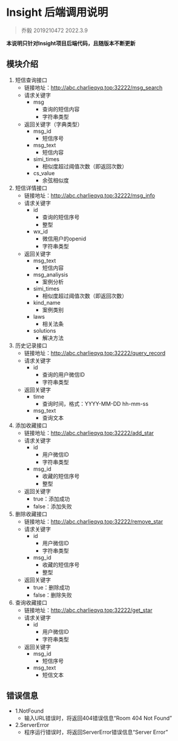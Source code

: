 # Insight 后端调用说明
> 乔毅 2019210472
> 2022.3.9

**本说明只针对Insight项目后端代码，且随版本不断更新**

## 模块介绍
1. 短信查询接口
	- 链接地址：http://abc.charlieqyq.top:32222/msg_search
	- 请求关键字
		- msg
			- 查询的短信内容
			- 字符串类型
	- 返回关键字（字典类型）
		- msg_id
			- 短信序号
		- msg_text
			- 短信内容
		- simi_times
			- 相似度超过阈值次数（即返回次数）
		- cs_value
			- 余弦相似度
2. 短信详情接口
	- 链接地址：http://abc.charlieqyq.top:32222/msg_info
	- 请求关键字
		- id
			- 查询的短信序号
			- 整型
		- wx_id
			- 微信用户的openid
			- 字符串类型
	- 返回关键字
		- msg_text
			- 短信内容
		- msg_analiysis
			- 案例分析
		- simi_times
			- 相似度超过阈值次数（即返回次数）
		- kind_name
			- 案例类别
		- laws
			- 相关法条
		- solutions
			- 解决方法
3. 历史记录接口
	- 链接地址：http://abc.charlieqyq.top:32222/query_record
	- 请求关键字
		- id
			- 查询的用户微信ID
			- 字符串类型
	- 返回关键字
		- time
			- 查询时间，格式：YYYY-MM-DD hh-mm-ss
		- msg_text
			- 查询文本
4. 添加收藏接口
	- 链接地址：http://abc.charlieqyq.top:32222/add_star
	- 请求关键字
		- id
			- 用户微信ID
			- 字符串类型
		- msg_id
			- 收藏的短信序号
			- 整型
	- 返回关键字
		- true：添加成功
		- false：添加失败
5. 删除收藏接口
	- 链接地址：http://abc.charlieqyq.top:32222/remove_star
	- 请求关键字
		- id
			- 用户微信ID
			- 字符串类型
		- msg_id
			- 收藏的短信序号
			- 整型
	- 返回关键字
		- true：删除成功
		- false：删除失败
6. 查询收藏接口
	- 链接地址：http://abc.charlieqyq.top:32222/get_star
	- 请求关键字
		- id
			- 用户微信ID
			- 字符串类型
	- 返回关键字
		- msg_id
			- 短信序号
		- msg_text
			- 短信文本



## 错误信息
- 1.NotFound
	- 输入URL错误时，将返回404错误信息“Room 404 Not Found”
- 2.ServerError
	- 程序运行错误时，将返回ServerError错误信息“Server Error”